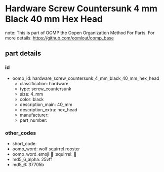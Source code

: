 # Hardware Screw Countersunk 4 mm Black 40 mm Hex Head  

note: This is part of OOMP the Oopen Organization Method For Parts. For more details: https://github.com/oomlout/oomp_base

##  part details





### id
* oomp_id: hardware_screw_countersunk_4_mm_black_40_mm_hex_head
  * classification: hardware
  * type: screw_countersunk
  * size: 4_mm
  * color: black
  * description_main: 40_mm
  * description_extra: hex_head
  * manufacturer: 
  * part_number: 

### other_codes
* short_code: 
* oomp_word: wolf squirrel rooster
* oomp_word_emoji :wolf: :squirrel: :rooster:
* md5_6_alpha: 25vff
* md5_6: 37705b